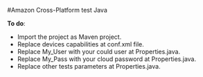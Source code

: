 #Amazon Cross-Platform test Java

**To do**:
- Import the project as Maven project.
- Replace devices capabilities at conf.xml file.
- Replace My_User with your could user at Properties.java.
- Replace My_Pass with your cloud password at Properties.java.
- Replace other tests parameters at Properties.java.
